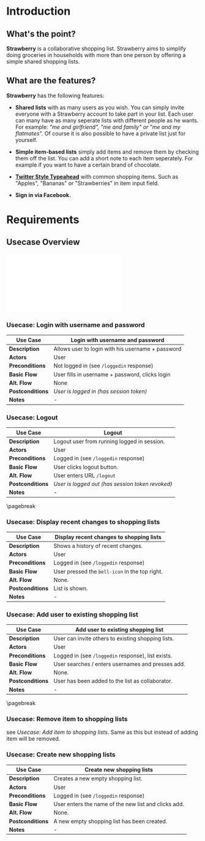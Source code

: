 
# Introduction

## What's the point?

**Strawberry** is a collaborative shopping list. Strawberry aims to simplify doing groceries in households with more than one person by offering a simple shared shopping lists.

## What are the features?

**Strawberry** has the following features:

+ **Shared lists** with as many users as you wish. You can simply invite everyone with a Strawberry account to take part in your list. Each user can many have as many seperate lists with different people as he wants. For example: *"me and girlfriend", "me and family" or "me and my flatmates".* Of course it is also possible to have a private list just for yourself.

+ **Simple item-based lists** simply add items and remove them by checking them off the list. You can add a short note to each item seperately. For example if you want to have a certain brand of chocolate.

+ **[Twitter Style Typeahead](https://twitter.github.io/typeahead.js/)** with common shopping items. Such as "Apples", "Bananas" or "Strawberries" in item input field. 

+ **Sign in via Facebook.**

# Requirements

## Usecase Overview

![Strawberry](figures/Usecases.pdf)

### Usecase: Login with username and password

Use Case				| Login with username and password
--------------------|--------------
**Description** 		| Allows user to login with his username + password
**Actors**	   		| User
**Preconditions**	| Not logged in (see `/loggedin` response)
**Basic Flow**		| User fills in username + password, clicks login
**Alt. Flow**			| None
**Postconditions**	| *User is logged in (has session token)*
**Notes**				| -

### Usecase: Logout

Use Case				| Logout
--------------------|--------------
**Description** 		| Logout user from running logged in session.
**Actors**	   		| User
**Preconditions**	| Logged in (see `/loggedin` response)
**Basic Flow**		| User clicks logout button.
**Alt. Flow**			| User enters URL `/logout`
**Postconditions**	| *User is logged out (has session token revoked)*
**Notes**				| -

\pagebreak

### Usecase: Display recent changes to shopping lists

Use Case				| Display recent changes to shopping lists
--------------------|--------------
**Description** 		| Shows a history of recent changes.
**Actors**	   		| User
**Preconditions**	| Logged in (see `/loggedin` response)
**Basic Flow**		| User pressed the `bell-icon` in the top right. 
**Alt. Flow**			| None.
**Postconditions**	| List is shown.
**Notes**				| -

### Usecase: Add user to existing shopping list

Use Case				| Add user to existing shopping list
--------------------|--------------
**Description** 		| User can invite others to existing shopping lists.
**Actors**	   		| User
**Preconditions**	| Logged in (see `/loggedin` response), list exists.
**Basic Flow**		| User searches / enters usernames and presses add. 
**Alt. Flow**			| None.
**Postconditions**	| User has been added to the list as collaborator.
**Notes**				| -

\pagebreak

### Usecase: Remove item to shopping lists
see *Usecase: Add item to shopping lists*. Same as this but instead of adding item will be removed.

### Usecase: Create new shopping lists

Use Case				| Create new shopping lists 
--------------------|--------------
**Description** 		| Creates a new empty shopping list.
**Actors**	   		| User
**Preconditions**	| Logged in (see `/loggedin` response)
**Basic Flow**		| User enters the name of the new list and clicks add.
**Alt. Flow**			| None.
**Postconditions**	| A new empty shopping list has been created.
**Notes**				| -  
